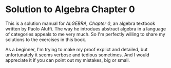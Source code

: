 # Solution to Algebra Chapter 0
This is a solution manual for *ALGEBRA, Chapter 0*, an algebra textbook written by Paolo Aluffi. 
The way he introdues abstract algebra in a language of categories appeals to me very much.
So I'm perfectly willing to share my solutions to the exercises in this book. 

As a beginner, I'm trying to make my proof explict and detailed, but unfortunately it seems verbose and tedious sometimes. 
And I would appreciate it if you can point out my mistakes, big or small.
